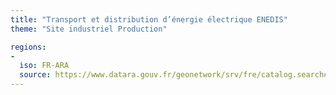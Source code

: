 ```yaml
---
title: "Transport et distribution d’énergie électrique ENEDIS"
theme: "Site industriel Production"

regions:
-
  iso: FR-ARA
  source: https://www.datara.gouv.fr/geonetwork/srv/fre/catalog.search#/search?resultType=details&sortBy=relevance&from=1&to=20&fast=index&_content_type=json&any=Transport%20et%20distribution%20d%E2%80%99%C3%A9nergie%20%C3%A9lectrique%20ENEDIS
---
```

